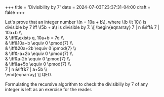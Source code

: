 +++
title = 'Divisibility by 7'
date = 2024-07-03T23:37:31-04:00
draft = false
+++

Let's prove that an integer number \\(n = 10a + b\\), where \\(b \\lt 10\\) is divisible by 7 iff \\(5b + a\\)  is divisible by 7.
\\[
\begin{eqnarray}
7 | n &\iff& 7 | 10a+b \\\\  
& \iff&\exists q, 10a+b = 7q \\\\  
& \iff&10a+b \equiv 0 \pmod{7} \\\\  
& \iff&20a+2b \equiv 0 \pmod{7} \\\\  
& \iff&-a+2b \equiv 0 \pmod{7} \\\\  
& \iff&a-2b \equiv 0 \pmod{7} \\\\  
& \iff&a+5b \equiv 0 \pmod{7} \\\\  
7 | n &\iff&7 | a+5b \\\\  
\end{eqnarray}
\\]
QED.

Formulating the recursive algorithm to check the divisibiliy by 7 of any integer is left as an exercise for the reader.
